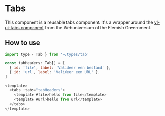 # Tabs

This component is a reusable tabs component. It's a wrapper around the [vl-ui-tabs component](https://overheid.vlaanderen.be/webuniversum/v3/documentation/components/vl-ui-tabs) from the Webuniversum of the Flemish Government.

## How to use

```js
import type { Tab } from '~/types/tab'

const tabHeaders: Tab[] = [
  { id: 'file', label: 'Valideer een bestand' },
  { id: 'url', label: 'Valideer een URL' },
]

<template>
  <tabs :tabs="tabHeaders">
    <template #file>hello from file</template>
    <template #url>hello from url</template>
  </tabs>
</template>
```
